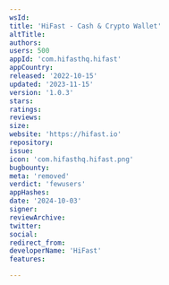 ```yaml
---
wsId: 
title: 'HiFast - Cash & Crypto Wallet'
altTitle: 
authors: 
users: 500
appId: 'com.hifasthq.hifast'
appCountry: 
released: '2022-10-15'
updated: '2023-11-15'
version: '1.0.3'
stars: 
ratings: 
reviews: 
size: 
website: 'https://hifast.io'
repository: 
issue: 
icon: 'com.hifasthq.hifast.png'
bugbounty: 
meta: 'removed'
verdict: 'fewusers'
appHashes: 
date: '2024-10-03'
signer: 
reviewArchive: 
twitter: 
social: 
redirect_from: 
developerName: 'HiFast'
features: 

---
```



